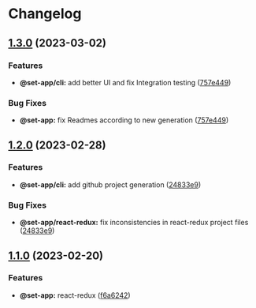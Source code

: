 # Changelog

## [1.3.0](https://www.github.com/Frankeo/set-app/compare/react-redux-v1.2.0...react-redux-v1.3.0) (2023-03-02)


### Features

* **@set-app/cli:** add better UI and fix Integration testing ([757e449](https://www.github.com/Frankeo/set-app/commit/757e449b1c84bf79ce6a6d9d7c25ae3aa54ce573))


### Bug Fixes

* **@set-app:** fix Readmes according to new generation ([757e449](https://www.github.com/Frankeo/set-app/commit/757e449b1c84bf79ce6a6d9d7c25ae3aa54ce573))

## [1.2.0](https://www.github.com/Frankeo/set-app/compare/react-redux-v1.1.0...react-redux-v1.2.0) (2023-02-28)


### Features

* **@set-app/cli:** add github project generation ([24833e9](https://www.github.com/Frankeo/set-app/commit/24833e9927cef0a2c1cfa3992fd0e72763e314a7))


### Bug Fixes

* **@set-app/react-redux:** fix inconsistencies in react-redux project files ([24833e9](https://www.github.com/Frankeo/set-app/commit/24833e9927cef0a2c1cfa3992fd0e72763e314a7))

## [1.1.0](https://www.github.com/Frankeo/set-app/compare/react-redux-v1.0.0...react-redux-v1.1.0) (2023-02-20)


### Features

* **@set-app:** react-redux ([f6a6242](https://www.github.com/Frankeo/set-app/commit/f6a6242ba7a5006807994bbf798b6e51561ac4c7))
